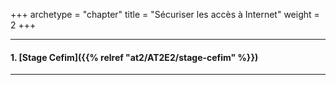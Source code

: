 +++
archetype = "chapter"
title = "Sécuriser les accès à Internet"
weight = 2
+++

---

#### 1. [Stage Cefim]({{% relref "at2/AT2E2/stage-cefim" %}})

---
